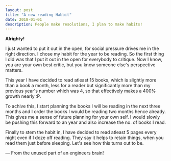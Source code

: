 ```yaml
---
layout: post
title: "A new reading Habbit"
date: 2018-01-01
description: People make resolutions, I plan to make habits!
---
```


**Alrighty!**

I just wanted to put it out in the open, for social pressure drives me in the right direction. I chose my habit for the year to be reading. So the first thing I did was that I put it out in the open for everybody to critique. Now I know, you are your own best critic, but you know someone else's perspective matters.

This year I have decided to read atleast 15 books, which is slightly more than a book a month, less for a reader but significantly more than my previous year's number which was 4, so that effectively makes a 400% growth nearly :P.

To achive this, I start planning the books I will be reading in the next three months and I order the books I would be reading two months hence already. This gives me a sense of future planning for your own self. I would slowly be pushing this forward to an year and also increase the no. of books I read.

Finally to stem the habit in, I have decided to read atleast 5 pages every night even if I doze off reading. They say it helps to retain things, when you read them just before sleeping. Let's see how this turns out to be.

— From the unused part of an engineers brain!
